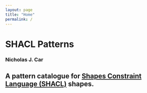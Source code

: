 ```yaml
---
layout: page
title: "Home"
permalink: /
---
```


# SHACL Patterns
### Nicholas J. Car

## A pattern catalogue for [Shapes Constraint Language (SHACL)](https://www.w3.org/TR/shacl/) shapes.
